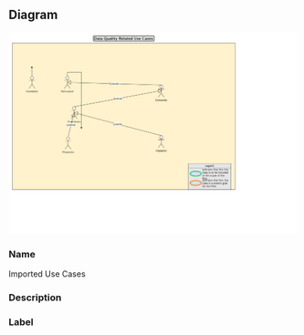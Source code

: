 
## Diagram

![Imported Use Cases](../img/miscdiagram_2HiCbpagLuG_B18mG8_Wo.png)

### Name


Imported Use Cases


### Description




### Label




